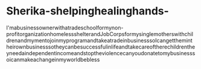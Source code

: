 # Sherika-shelpinghealinghands-
I'mabusinessownerwithatradeschoolformynon-profitorganizationhomelessshelterandJobCorpsformysinglemotherswithchildrenandmymentojoinmyprogramandtakeatradeinbusinesssoIcangetthemintheirownbusinesssotheycanbesuccessfulinlifeandtakecareoftherechildrentheyneedaindependentincomeandstoptheviolencecanyoudonatetomybusinesssoicanmakeachangeinmyworldbebless
